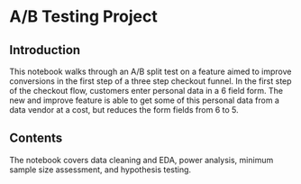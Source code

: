 # A/B Testing Project

## Introduction
This notebook walks through an A/B split test on a feature aimed to improve conversions in the first step of a three step checkout funnel. In the first step of the checkout flow, customers enter personal data in a 6 field form. The new and improve feature is able to get some of this personal data from a data vendor at a cost, but reduces the form fields from 6 to 5. 

## Contents
The notebook covers data cleaning and EDA, power analysis, minimum sample size assessment, and hypothesis testing.